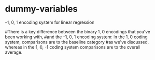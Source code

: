 # dummy-variables
-1, 0, 1 encoding system for linear regression

#There is a key difference between the binary 1, 0 encodings that you've been working with, 
#and the -1, 0, 1 encoding system: In the 1, 0 coding system, comparisons are to the baseline category 
#as we've discussed, whereas in the 1, 0, -1 coding system comparisons are to the overall average.
